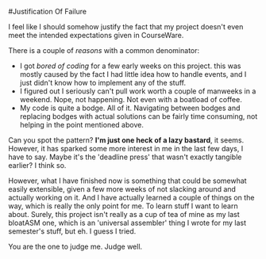 #Justification Of Failure

I feel like I should somehow justify the fact that my project
doesn't even meet the intended expectations given in CourseWare.

There is a couple of *reasons* with a common denominator:
    
- I got *bored of coding* for a few early weeks on this project.
  this was mostly caused by the fact I had little idea how to handle
  events, and I just didn't know how to implement any of the stuff.
- I figured out I seriously can't pull work worth a couple of manweeks
  in a weekend. Nope, not happening. Not even with a boatload of coffee.
- My code is quite a bodge. All of it. Navigating between bodges and
  replacing bodges with actual solutions can be fairly time consuming,
  not helping in the point mentioned above.

Can you spot the pattern? **I'm just one heck of a lazy bastard**, it seems.
However, it has sparked some more interest in me in the last few days,
I have to say. Maybe it's the 'deadline press' that wasn't exactly tangible
earlier? I think so.

However, what I have finished now is something that could be somewhat easily
extensible, given a few more weeks of not slacking around and actually working
on it. And I have actually learned a couple of things on the way, which is
really the only point for me. To learn stuff I want to learn about. Surely,
this project isn't really as a cup of tea of mine as my last bloatASM one,
which is an 'universal assembler' thing I wrote for my last semester's stuff,
but eh. I guess I tried.

You are the one to judge me. Judge well.